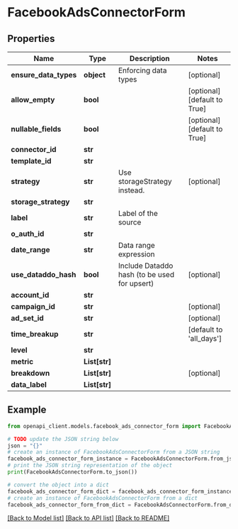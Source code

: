 # FacebookAdsConnectorForm


## Properties

Name | Type | Description | Notes
------------ | ------------- | ------------- | -------------
**ensure_data_types** | **object** | Enforcing data types | [optional] 
**allow_empty** | **bool** |  | [optional] [default to True]
**nullable_fields** | **bool** |  | [optional] [default to True]
**connector_id** | **str** |  | 
**template_id** | **str** |  | 
**strategy** | **str** | Use storageStrategy instead. | [optional] 
**storage_strategy** | **str** |  | 
**label** | **str** | Label of the source | 
**o_auth_id** | **str** |  | 
**date_range** | **str** | Data range expression | 
**use_dataddo_hash** | **bool** | Include Dataddo hash (to be used for upsert) | [optional] 
**account_id** | **str** |  | 
**campaign_id** | **str** |  | [optional] 
**ad_set_id** | **str** |  | [optional] 
**time_breakup** | **str** |  | [default to 'all_days']
**level** | **str** |  | 
**metric** | **List[str]** |  | 
**breakdown** | **List[str]** |  | [optional] 
**data_label** | **List[str]** |  | 

## Example

```python
from openapi_client.models.facebook_ads_connector_form import FacebookAdsConnectorForm

# TODO update the JSON string below
json = "{}"
# create an instance of FacebookAdsConnectorForm from a JSON string
facebook_ads_connector_form_instance = FacebookAdsConnectorForm.from_json(json)
# print the JSON string representation of the object
print(FacebookAdsConnectorForm.to_json())

# convert the object into a dict
facebook_ads_connector_form_dict = facebook_ads_connector_form_instance.to_dict()
# create an instance of FacebookAdsConnectorForm from a dict
facebook_ads_connector_form_from_dict = FacebookAdsConnectorForm.from_dict(facebook_ads_connector_form_dict)
```
[[Back to Model list]](../README.md#documentation-for-models) [[Back to API list]](../README.md#documentation-for-api-endpoints) [[Back to README]](../README.md)


